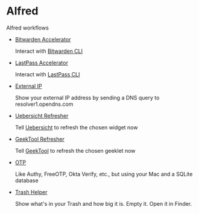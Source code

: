 # Alfred

Alfred workflows

- [Bitwarden Accelerator](https://github.com/ajrosen/Alfred/tree/master/Bitwarden%20Accelerator)

  Interact with [Bitwarden CLI](https://bitwarden.com/help/cli/)

- [LastPass Accelerator](https://github.com/ajrosen/Alfred/tree/master/LastPass%20Accelerator)

  Interact with [LastPass CLI](https://github.com/lastpass/lastpass-cli)

- [External IP](https://github.com/ajrosen/Alfred/tree/master/External%20IP)

  Show your external IP address by sending a DNS query to resolver1.opendns.com

- [Uebersicht Refresher](https://github.com/ajrosen/Alfred/tree/master/Uebersicht%20Refresher)

  Tell [Uebersicht](https://github.com/felixhageloh/uebersicht) to refresh the chosen widget now

- [GeekTool Refresher](https://github.com/ajrosen/Alfred/tree/master/GeekTool%20Refresher)

  Tell [GeekTool](https://www.tynsoe.org/geektool/) to refresh the chosen geeklet now

- [OTP](https://github.com/ajrosen/Alfred/tree/master/OTP)

  Like Authy, FreeOTP, Okta Verify, etc., but using your Mac and a SQLite database

- [Trash Helper](https://github.com/ajrosen/Alfred/tree/master/Trash%20Helper)

  Show what's in your Trash and how big it is.  Empty it.  Open it in Finder.
